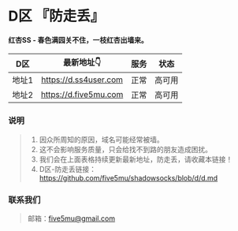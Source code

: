 # D区 『防走丢』

#### 红杏SS - 春色满园关不住，一枝红杏出墙来。

| D区 | 最新地址👇 | 服务 | 状态 |
| :----: | :----: | :----: | :----: |
| 地址1 | https://d.ss4user.com | 正常 | 高可用 | 
| 地址2 | https://d.five5mu.com | 正常 | 高可用 | 

### 说明

> 1. 因众所周知的原因，域名可能经常被墙。
> 2. 这不会影响服务质量，只会给找不到路的朋友造成困扰。
> 3. 我们会在上面表格持续更新最新地址，防走丢，请收藏本链接！
> 4. D区-防走丢链接：https://github.com/five5mu/shadowsocks/blob/d/d.md

### 联系我们

> 邮箱：five5mu@gmail.com
